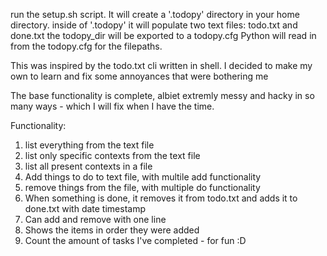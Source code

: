 run the setup.sh script.
It will create a '.todopy' directory in your home directory.
inside of '.todopy' it will populate two text files: todo.txt and done.txt
the todopy_dir will be exported to a todopy.cfg 
Python will read in from the todopy.cfg for the filepaths. 

This was inspired by the todo.txt cli written in shell.
I decided to make my own to learn and fix some annoyances that were bothering me

The base functionality is complete, albiet extremly messy and hacky in so many ways - which I will fix when I have the time.

Functionality:
1. list everything from the text file
2. list only specific contexts from the text file
3. list all present contexts in a file
4. Add things to do to text file, with multile add functionality
5. remove things from the file, with multiple do functionality
6. When something is done, it removes it from todo.txt and adds it to done.txt with date timestamp
7. Can add and remove with one line
8. Shows the items in order they were added
9. Count the amount of tasks I've completed - for fun :D
